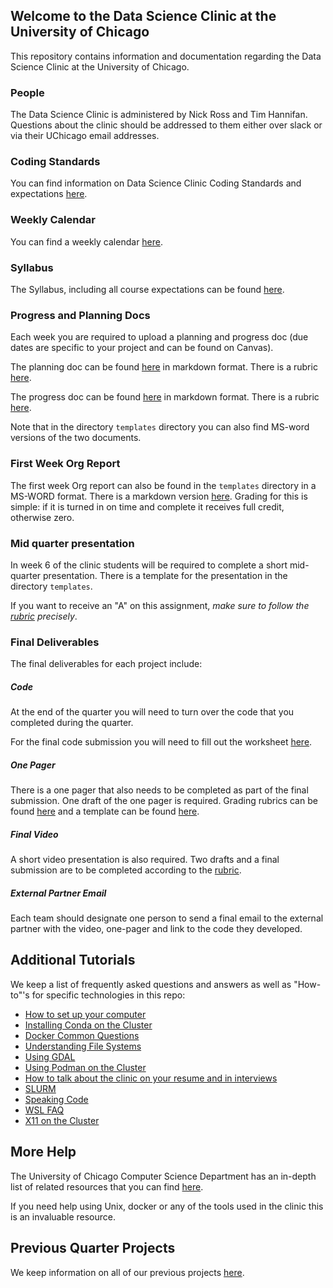 ## Welcome to the Data Science Clinic at the University of Chicago

This repository contains information and documentation regarding the Data Science Clinic at the University of Chicago. 

### People

The Data Science Clinic is administered by Nick Ross and Tim Hannifan. Questions about the clinic should be addressed to them either over slack or via their UChicago email addresses.  

### Coding Standards

You can find information on Data Science Clinic Coding Standards and expectations [here](./coding-standards/coding-standards.md).


### Weekly Calendar

You can find a weekly calendar [here](./syllabus/weekly-plan.md). 

### Syllabus

The Syllabus, including all course expectations can be found [here](./syllabus/syllabus.md).

### Progress and Planning Docs

Each week you are required to upload a planning and progress doc (due dates are specific to your project and can be found on Canvas). 

The planning doc can be found [here](./templates/planning-doc.md) in markdown format. There is a rubric [here](./rubrics/planning-doc-rubric.md).

The progress doc can be found [here](./templates/progress-doc.md) in markdown format. There is a rubric [here](./rubrics/progress-doc-rubric.md).

Note that in the directory `templates` directory you can also find MS-word versions of the two documents.

### First Week Org Report

The first week Org report can also be found in the `templates` directory in a MS-WORD format. There is a markdown version [here](./templates/week-1-org-report.md). Grading for this is simple: if it is turned in on time and complete it receives full credit, otherwise zero.

### Mid quarter presentation

In week 6 of the clinic students will be required to complete a short mid-quarter presentation. There is a template for the presentation in the directory `templates`. 

If you want to receive an "A" on this assignment, _make sure to follow the [rubric](./rubrics/mid-quarter-presentation-rubric.md) precisely_.

### Final Deliverables

The final deliverables for each project include:

##### Code 

At the end of the quarter you will need to turn over the code that you completed during the quarter. 

For the final code submission you will need to fill out the worksheet [here](./templates/final-technical-submission.md).

##### One Pager

There is a one pager that also needs to be completed as part of the final submission. One draft of the one pager is required. Grading rubrics can be found [here](./rubrics/one-pager.md) and a template can be found [here](./templates/one-pager-template.docx).

##### Final Video 

A short video presentation is also required. Two drafts and a final submission are to be completed according to the [rubric](./rubrics/final-video.md).

##### External Partner Email

Each team should designate one person to send a final email to the external partner with the video, one-pager and link to the code they developed.


## Additional Tutorials

We keep a list of frequently asked questions and answers as well as "How-to"'s for specific technologies in this repo:

* [How to set up your computer](./tutorials/clinic-computer-setup.md)
* [Installing Conda on the Cluster](./tutorials/conda.md)
* [Docker Common Questions](./tutorials/Docker.md)
* [Understanding File Systems](./tutorials/filepaths.md)
* [Using GDAL](./tutorials/geopandas-dockerfile.md)
* [Using Podman on the Cluster](./tutorials/podman.md)
* [How to talk about the clinic on your resume and in interviews](./tutorials/resume-interviews.md)
* [SLURM](./tutorials/slurm.md)
* [Speaking Code](./tutorials/speaking-code.md)
* [WSL FAQ](./tutorials/WSL.md)
* [X11 on the Cluster](./tutorials/X11.md)

## More Help

The University of Chicago Computer Science Department has an in-depth list of related resources that you can find [here](https://uchicago-cs.github.io/student-resource-guide/). 

If you need help using Unix, docker or any of the tools used in the clinic this is an invaluable resource.

## Previous Quarter Projects

We keep information on all of our previous projects [here](./projects/projects.md).